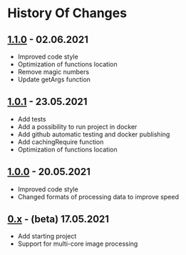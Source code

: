 # History Of Changes

## [1.1.0][] - 02.06.2021

- Improved code style
- Optimization of functions location
- Remove magic numbers
- Update getArgs function

## [1.0.1][] - 23.05.2021

- Add tests
- Add a possibility to run project in docker
- Add github automatic testing and docker publishing
- Add cachingRequire function
- Optimization of functions location

## [1.0.0][] - 20.05.2021

- Improved code style
- Changed formats of processing data to improve speed

## [0.x][] - (beta) 17.05.2021

- Add starting project
- Support for multi-core image processing

[1.1.0]: https://github.com/Scopics/image-belabour/compare/v1.0.1...v1.1.0
[1.0.1]: https://github.com/Scopics/image-belabour/compare/v1.0.0...v1.0.1
[1.0.0]: https://github.com/Scopics/image-belabour/compare/v0.0.1...v1.0.0
[0.x]: https://github.com/Scopics/image-belabour/releases/tag/v0.0.1
